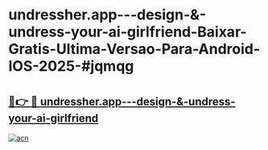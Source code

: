 # undressher.app---design-&-undress-your-ai-girlfriend-Baixar-Gratis-Ultima-Versao-Para-Android-IOS-2025-#jqmqg

# <h2><a href="https://ainizakaria.my?title=undressher.app---design-&-undress-your-ai-girlfriend&ref=24M">🔗👉 🔴 undressher.app---design-&-undress-your-ai-girlfriend</a></h2>

[![acn](https://github.com/user-attachments/assets/0f9c940e-d8b0-45ae-aac7-cd30a18b3e1c)](https://ainizakaria.my?title=undressher.app---design-&-undress-your-ai-girlfriend&ref=24M)

